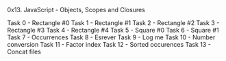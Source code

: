 0x13. JavaScript - Objects, Scopes and Closures

Task 0 - Rectangle #0
Task 1 - Rectangle #1
Task 2 - Rectangle #2
Task 3 - Rectangle #3
Task 4 - Rectangle #4
Task 5 - Square #0
Task 6 - Square #1
Task 7 - Occurrences
Task 8 - Esrever
Task 9 - Log me
Task 10 -  Number conversion
Task 11 - Factor index
Task 12 - Sorted occurences
Task 13 - Concat files
